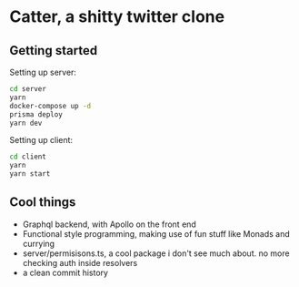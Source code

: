 # Catter, a shitty twitter clone

## Getting started

Setting up server:

``` sh
cd server
yarn
docker-compose up -d
prisma deploy
yarn dev
```

Setting up client:

``` sh
cd client
yarn
yarn start
```

## Cool things

- Graphql backend, with Apollo on the front end
- Functional style programming, making use of fun stuff like Monads and currying
- server/permisisons.ts, a cool package i don't see much about. no more checking
  auth inside resolvers
- a clean commit history
